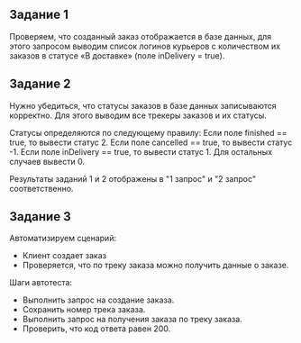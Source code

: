 
## Задание 1
Проверяем, что созданный заказ отображается в базе данных, 
для этого запросом выводим список логинов курьеров с количеством их заказов в статусе «В доставке» 
(поле inDelivery = true).

## Задание 2
Нужно убедиться, что статусы заказов в базе данных записываются корректно.
Для этого выводим все трекеры заказов и их статусы. 

Статусы определяются по следующему правилу:
Если поле finished == true, то вывести статус 2.
Если поле canсelled == true, то вывести статус -1.
Если поле inDelivery == true, то вывести статус 1.
Для остальных случаев вывести 0.

Результаты заданий 1 и 2 отображены в "1 запрос" и "2 запрос" соответственно.

## Задание 3
Автоматизируем сценарий:
- Клиент создает заказ
- Проверяется, что по треку заказа можно получить данные о заказе.

Шаги автотеста:
- Выполнить запрос на создание заказа.
- Сохранить номер трека заказа.
- Выполнить запрос на получения заказа по треку заказа.
- Проверить, что код ответа равен 200.
